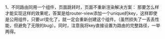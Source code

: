 1、不同路由同用一个组件，页面跳转时，页面不重新渲染解决方案：
那要怎么样才能实现这样的效果呢，答案是给router-view添加一个unique的key，这样即使是公用组件，只要url变化了，就一定会重新创建这个组件。（虽然损失了一丢丢性能，但避免了无限的bug）。同时，注意我将key直接设置为路由的完整路径，一举两得。

<router-view :key="$route.fullpath"></router-view>
